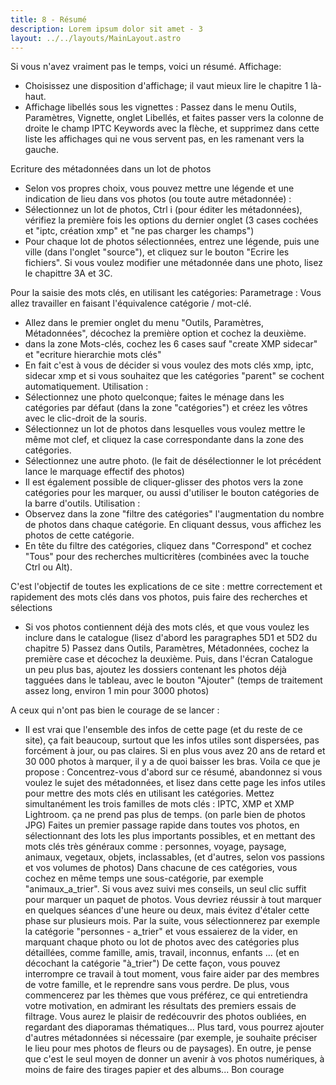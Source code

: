```yaml
---
title: 8 - Résumé
description: Lorem ipsum dolor sit amet - 3
layout: ../../layouts/MainLayout.astro
---
```


Si vous n'avez vraiment pas le temps, voici un résumé.
Affichage:
- Choisissez une disposition d'affichage; il vaut mieux lire le chapitre 1 là-haut.
- Affichage libellés sous les vignettes : Passez dans le menu Outils, Paramètres, Vignette, onglet Libellés, et faites passer vers la colonne de
droite le champ IPTC Keywords avec la flèche, et supprimez dans cette liste les affichages qui ne vous servent pas, en les ramenant vers la gauche.

Ecriture des métadonnées dans un lot de photos
- Selon vos propres choix, vous pouvez mettre une légende et une indication de lieu dans vos photos (ou toute autre métadonnée) :
- Sélectionnez un lot de photos, Ctrl i (pour éditer les métadonnées), vérifiez la première fois les options du dernier onglet (3 cases cochées et "iptc, création xmp" et "ne pas charger les champs")
- Pour chaque lot de photos sélectionnées, entrez une légende, puis une ville (dans l'onglet "source"), et cliquez sur le bouton "Ecrire les fichiers".
Si vous voulez modifier une métadonnée dans une photo, lisez le chapittre 3A et 3C.

Pour la saisie des mots clés, en utilisant les catégories:
Parametrage :
Vous allez travailler en faisant l'équivalence catégorie / mot-clé.
- Allez dans le premier onglet du menu "Outils, Paramètres, Métadonnées", décochez la première option et cochez la deuxième.
- dans la zone Mots-clés, cochez les 6 cases sauf "create XMP sidecar" et "ecriture hierarchie mots clés"
- En fait c'est à vous de décider si vous voulez des mots clés xmp, iptc, sidecar xmp et si vous souhaitez que les catégories "parent" se cochent automatiquement.
Utilisation :
- Sélectionnez une photo quelconque; faites le ménage dans les catégories par défaut (dans la zone "catégories") et créez les vôtres avec le clic-droit de la souris.
- Sélectionnez un lot de photos dans lesquelles vous voulez mettre le même mot clef, et cliquez la case correspondante dans la zone des catégories.
- Sélectionnez une autre photo. (le fait de désélectionner le lot précédent lance le marquage effectif des photos)
- Il est également possible de cliquer-glisser des photos vers la zone catégories pour les marquer, ou aussi d'utiliser le bouton catégories de la barre d'outils.
Utilisation :
- Observez dans la zone "filtre des catégories" l'augmentation du nombre de photos dans chaque catégorie. En cliquant dessus, vous affichez les photos de cette catégorie.
- En tête du filtre des catégories, cliquez dans "Correspond" et cochez "Tous" pour des recherches multicritères (combinées avec la touche Ctrl ou Alt).

C'est l'objectif de toutes les explications de ce site : mettre correctement et rapidement des mots clés dans vos photos, puis faire des recherches et sélections

- Si vos photos contiennent déjà des mots clés, et que vous voulez les inclure dans le catalogue (lisez d'abord les paragraphes 5D1 et 5D2 du chapitre 5)
Passez dans Outils, Paramètres, Métadonnées, cochez la première case et décochez la deuxième. Puis, dans l'écran Catalogue un peu plus bas, ajoutez
les dossiers contenant les photos déjà tagguées dans le tableau, avec le bouton "Ajouter" (temps de traitement assez long, environ 1 min pour 3000 photos)

A ceux qui n'ont pas bien le courage de se lancer :
- Il est vrai que l'ensemble des infos de cette page (et du reste de ce site), ça fait beaucoup, surtout que les infos utiles sont dispersées, pas forcément à jour, ou pas claires.
Si en plus vous avez 20 ans de retard et 30 000 photos à marquer, il y a de quoi baisser les bras. Voila ce que je propose :
Concentrez-vous d'abord sur ce résumé, abandonnez si vous voulez le sujet des métadonnées, et lisez dans cette page les infos utiles pour mettre des mots clés en utilisant les catégories.
Mettez simultanément les trois familles de mots clés : IPTC, XMP et XMP Lightroom. ça ne prend pas plus de temps. (on parle bien de photos JPG)
Faites un premier passage rapide dans toutes vos photos, en sélectionnant des lots les plus importants possibles, et en mettant des mots clés très généraux comme :
personnes, voyage, paysage, animaux, vegetaux, objets, inclassables, (et d'autres, selon vos passions et vos volumes de photos)
Dans chacune de ces catégories, vous cochez en même temps une sous-catégorie, par exemple "animaux_a_trier". Si vous avez suivi mes conseils, un seul clic suffit pour marquer un paquet de photos.
Vous devriez réussir à tout marquer en quelques séances d'une heure ou deux, mais évitez d'étaler cette phase sur plusieurs mois.
Par la suite, vous sélectionnerez par exemple la catégorie "personnes - a_trier" et vous essaierez de la vider, en marquant chaque photo ou lot de photos avec des catégories
plus détaillées, comme famille, amis, travail, inconnus, enfants ... (et en décochant la catégorie "à_trier")
De cette façon, vous pouvez interrompre ce travail à tout moment, vous faire aider par des membres de votre famille, et le reprendre sans vous perdre.
De plus, vous commencerez par les thèmes que vous préférez, ce qui entretiendra votre motivation, en admirant les résultats des premiers essais de filtrage.
Vous aurez le plaisir de redécouvrir des photos oubliées, en regardant des diaporamas thématiques...
Plus tard, vous pourrez ajouter d'autres métadonnées si nécessaire (par exemple, je souhaite préciser le lieu pour mes photos de fleurs ou de paysages).
En outre, je pense que c'est le seul moyen de donner un avenir à vos photos numériques, à moins de faire des tirages papier et des albums...
Bon courage